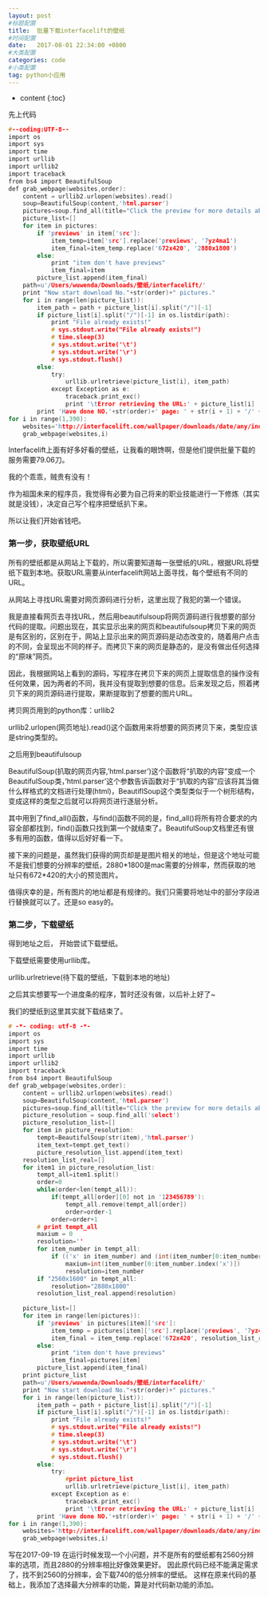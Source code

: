 ```yaml
---
layout: post
#标题配置
title:  批量下载interfacelift的壁纸
#时间配置
date:   2017-08-01 22:34:00 +0800
#大类配置
categories: code
#小类配置
tag: python小应用
---
```


* content
{:toc}


先上代码

```c
#--coding:UTF-8--
import os
import sys
import time
import urllib
import urllib2
import traceback
from bs4 import BeautifulSoup
def grab_webpage(websites,order):
    content = urllib2.urlopen(websites).read()
    soup=BeautifulSoup(content,'html.parser')
    pictures=soup.find_all(title="Click the preview for more details about this desktop background.")
    picture_list=[]
    for item in pictures:
        if 'previews' in item['src']:
            item_temp=item['src'].replace('previews', '7yz4ma1')
            item_final=item_temp.replace('672x420', '2880x1800')
        else:
            print "item don't have previews"
            item_final=item
        picture_list.append(item_final)
    path=u'/Users/wuwenda/Downloads/壁纸/interfacelift/'
    print "Now start download No."+str(order)+" pictures."
    for i in range(len(picture_list)):
        item_path = path + picture_list[i].split("/")[-1]
        if picture_list[i].split("/")[-1] in os.listdir(path):
            print "File already exists!"
            # sys.stdout.write("File already exists!")
            # time.sleep(3)
            # sys.stdout.write('\t')
            # sys.stdout.write('\r')
            # sys.stdout.flush()
        else:
            try:
                urllib.urlretrieve(picture_list[i], item_path)
            except Exception as e:
                traceback.print_exc()
                print '\tError retrieving the URL:' + picture_list[i]
        print 'Have done NO.'+str(order)+' page: ' + str(i + 1) + '/' + str(len(picture_list))
for i in range(1,390):
    websites='http://interfacelift.com/wallpaper/downloads/date/any/index'+str(i)+'.html'#index1-index389
    grab_webpage(websites,i)
```

Interfacelift上面有好多好看的壁纸，让我看的眼馋啊，但是他们提供批量下载的服务需要79.06刀。

我的个乖乖，贼贵有没有！

作为祖国未来的程序员，我觉得有必要为自己将来的职业技能进行一下修炼（其实就是没钱），决定自己写个程序把壁纸扒下来。

所以让我们开始省钱吧。

### 第一步，获取壁纸URL

所有的壁纸都是从网站上下载的，所以需要知道每一张壁纸的URL，根据URL将壁纸下载到本地。获取URL需要从interfacelift网站上面寻找，每个壁纸有不同的URL。

从网站上寻找URL需要对网页源码进行分析，这里出现了我犯的第一个错误。

我是直接看网页去寻找URL，然后用beautifulsoup将网页源码进行我想要的部分代码的提取。问题出现在，其实显示出来的网页和beautifulsoup拷贝下来的网页是有区别的，区别在于，网站上显示出来的网页源码是动态改变的，随着用户点击的不同，会呈现出不同的样子。而拷贝下来的网页是静态的，是没有做出任何选择的“原味”网页。

因此，我根据网站上看到的源码，写程序在拷贝下来的网页上提取信息的操作没有任何效果，因为两者的不同，我并没有提取到想要的信息。后来发现之后，照着拷贝下来的网页源码进行提取，果断提取到了想要的图片URL。

拷贝网页用到的python库：urllib2

urllib2.urlopen(网页地址).read()这个函数用来将想要的网页拷贝下来，类型应该是string类型的。

之后用到beautifulsoup

BeautifulSoup(扒取的网页内容,’html.parser’)这个函数将“扒取的内容”变成一个BeautifulSoup类，’html.parser’这个参数告诉函数对于“扒取的内容”应该将其当做什么样格式的文档进行处理(html)，BeautiflSoup这个类型类似于一个树形结构，变成这样的类型之后就可以将网页进行逐层分析。

其中用到了find\_all()函数，与find()函数不同的是，find\_all()将所有符合要求的内容全部都找到，find()函数只找到第一个就结束了。BeautifulSoup文档里还有很多有用的函数，值得以后好好看一下。

接下来的问题是，虽然我们获得的网页却是是图片相关的地址，但是这个地址可能不是我们想要的分辨率的壁纸，2880\*1800是mac需要的分辨率，然而获取的地址只有672\*420的大小的预览图片。

值得庆幸的是，所有图片的地址都是有规律的。我们只需要将地址中的部分字段进行替换就可以了。还是so easy的。

### 第二步，下载壁纸

得到地址之后， 开始尝试下载壁纸。

下载壁纸需要使用urllib库。

urllib.urlretrieve(待下载的壁纸，下载到本地的地址)

之后其实想要写一个进度条的程序，暂时还没有做，以后补上好了~

我们的壁纸到这里其实就下载结束了。

```c
# -*- coding: utf-8 -*-
import os
import sys
import time
import urllib
import urllib2
import traceback
from bs4 import BeautifulSoup
def grab_webpage(websites,order):
    content = urllib2.urlopen(websites).read()
    soup=BeautifulSoup(content,'html.parser')
    pictures=soup.find_all(title="Click the preview for more details about this desktop background.")
    picture_resolution = soup.find_all('select') 
    picture_resolution_list=[]
    for item in picture_resolution:
        tempt=BeautifulSoup(str(item),'html.parser')   
        item_text=tempt.get_text()
        picture_resolution_list.append(item_text)
    resolution_list_real=[]
    for item1 in picture_resolution_list:
        tempt_all=item1.split()  
        order=0
        while(order<len(tempt_all)):
            if(tempt_all[order][0] not in '123456789'):
                tempt_all.remove(tempt_all[order])  
                order=order-1
            order=order+1
        # print tempt_all
        maxium = 0  
        resolution=''
        for item_number in tempt_all:
            if (('x' in item_number) and (int(item_number[0:item_number.index('x')])>maxium)):
                maxium=int(item_number[0:item_number.index('x')])
                resolution=item_number
        if "2560x1600" in tempt_all:
            resolution="2880x1800"
        resolution_list_real.append(resolution)
 
    picture_list=[]
    for item in range(len(pictures)):
        if 'previews' in pictures[item]['src']:
            item_temp = pictures[item]['src'].replace('previews', '7yz4ma1')
            item_final = item_temp.replace('672x420', resolution_list_real[item])  
        else:
            print "item don't have previews"
            item_final=pictures[item]
        picture_list.append(item_final)
    print picture_list
    path=u'/Users/wuwenda/Downloads/壁纸/interfacelift/'
    print "Now start download No."+str(order)+" pictures."
    for i in range(len(picture_list)):
        item_path = path + picture_list[i].split("/")[-1]
        if picture_list[i].split("/")[-1] in os.listdir(path):
            print "File already exists!"
            # sys.stdout.write("File already exists!")
            # time.sleep(3)
            # sys.stdout.write('\t')
            # sys.stdout.write('\r')
            # sys.stdout.flush()
        else:
            try:
                #print picture_list
                urllib.urlretrieve(picture_list[i], item_path)  
            except Exception as e:
                traceback.print_exc()
                print '\tError retrieving the URL:' + picture_list[i]
        print 'Have done NO.'+str(order)+' page: ' + str(i + 1) + '/' + str(len(picture_list))
for i in range(1,390):
    websites='http://interfacelift.com/wallpaper/downloads/date/any/index'+str(i)+'.html'#index1-index389
    grab_webpage(websites,i)
```

写在2017-09-19
在运行时候发现一个小问题，并不是所有的壁纸都有2560分辨率的选项，而且2880的分辨率相比好像效果更好。
因此原代码已经不能满足需求了，找不到2560的分辨率，会下载740的低分辨率的壁纸。
这样在原来代码的基础上，我添加了选择最大分辨率的功能，算是对代码新功能的添加。